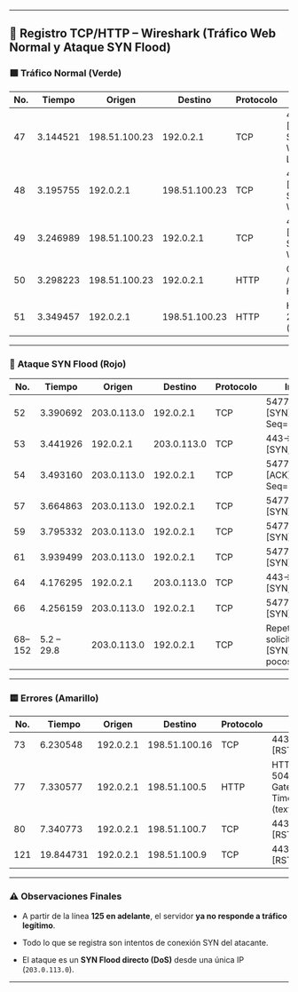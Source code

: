 
---

## 📘 Registro TCP/HTTP – Wireshark (Tráfico Web Normal y Ataque SYN Flood)

### 🟩 **Tráfico Normal (Verde)**

|No.|Tiempo|Origen|Destino|Protocolo|Info|
|---|---|---|---|---|---|
|47|3.144521|198.51.100.23|192.0.2.1|TCP|42584→443 [SYN] Seq=0 Win=5792 Len=120|
|48|3.195755|192.0.2.1|198.51.100.23|TCP|443→42584 [SYN, ACK] Seq=0 Win=5792|
|49|3.246989|198.51.100.23|192.0.2.1|TCP|42584→443 [ACK] Seq=1 Win=5792|
|50|3.298223|198.51.100.23|192.0.2.1|HTTP|GET /sales.html HTTP/1.1|
|51|3.349457|192.0.2.1|198.51.100.23|HTTP|HTTP/1.1 200 OK (text/html)|

---

### 🔴 **Ataque SYN Flood (Rojo)**

|No.|Tiempo|Origen|Destino|Protocolo|Info|
|---|---|---|---|---|---|
|52|3.390692|203.0.113.0|192.0.2.1|TCP|54770→443 [SYN] Seq=0|
|53|3.441926|192.0.2.1|203.0.113.0|TCP|443→54770 [SYN, ACK]|
|54|3.493160|203.0.113.0|192.0.2.1|TCP|54770→443 [ACK] Seq=1|
|57|3.664863|203.0.113.0|192.0.2.1|TCP|54770→443 [SYN]|
|59|3.795332|203.0.113.0|192.0.2.1|TCP|54770→443 [SYN]|
|61|3.939499|203.0.113.0|192.0.2.1|TCP|54770→443 [SYN]|
|64|4.176295|192.0.2.1|203.0.113.0|TCP|443→54770 [SYN, ACK]|
|66|4.256159|203.0.113.0|192.0.2.1|TCP|54770→443 [SYN]|
|68–152|5.2 – 29.8|203.0.113.0|192.0.2.1|TCP|Repetidas solicitudes [SYN] cada pocos ms|

---

### 🟨 **Errores (Amarillo)**

|No.|Tiempo|Origen|Destino|Protocolo|Info|
|---|---|---|---|---|---|
|73|6.230548|192.0.2.1|198.51.100.16|TCP|443→32641 [RST, ACK]|
|77|7.330577|192.0.2.1|198.51.100.5|HTTP|HTTP/1.1 504 Gateway Time-out (text/html)|
|80|7.340773|192.0.2.1|198.51.100.7|TCP|443→42584 [RST, ACK]|
|121|19.844731|192.0.2.1|198.51.100.9|TCP|443→4631 [RST, ACK]|

---

### ⚠️ Observaciones Finales

- A partir de la línea **125 en adelante**, el servidor **ya no responde a tráfico legítimo**.
    
- Todo lo que se registra son intentos de conexión SYN del atacante.
    
- El ataque es un **SYN Flood directo (DoS)** desde una única IP (`203.0.113.0`).
    

---


